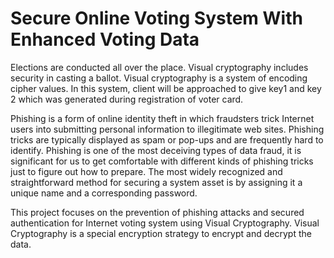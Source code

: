 # Secure Online Voting System With Enhanced Voting Data

Elections are conducted all over the place. Visual cryptography includes security in casting a ballot. Visual cryptography is a system of encoding cipher values. In this system, client will be approached to give key1 and key 2 which was generated during registration of voter card.

Phishing is a form of online identity theft in which fraudsters trick Internet users into submitting personal information to illegitimate web sites. Phishing tricks are typically displayed as spam or pop-ups and are frequently hard to identify. Phishing is one of the most deceiving types of data fraud, it is significant for us to get comfortable with different kinds of phishing tricks just to figure out how to prepare. The most widely recognized and straightforward method for securing a system asset is by assigning it a unique name and a corresponding password.
     
This project focuses on the prevention of phishing attacks and secured authentication for Internet voting system using Visual Cryptography. Visual Cryptography is a special encryption strategy to encrypt and decrypt the data.
